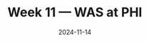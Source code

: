 ---
layout: game
title: Week 11 — WAS at PHI
season: 2024
game_id: 2024_11_WAS_PHI
week: 11
date: 2024-11-14
home_team: PHI
away_team: WAS
final_home: 26
final_away: 18
pbp_url: /assets/data/pbp/2024/2024_11_WAS_PHI.csv.gz
---